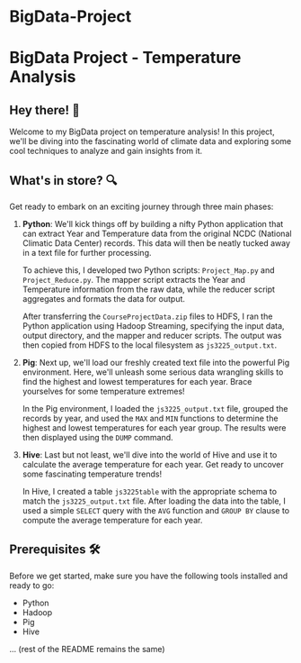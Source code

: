 # BigData-Project

# BigData Project - Temperature Analysis

## Hey there! 👋

Welcome to my BigData project on temperature analysis! In this project, we'll be diving into the fascinating world of climate data and exploring some cool techniques to analyze and gain insights from it.

## What's in store? 🔍

Get ready to embark on an exciting journey through three main phases:

1. **Python**: We'll kick things off by building a nifty Python application that can extract Year and Temperature data from the original NCDC (National Climatic Data Center) records. This data will then be neatly tucked away in a text file for further processing.

   To achieve this, I developed two Python scripts: `Project_Map.py` and `Project_Reduce.py`. The mapper script extracts the Year and Temperature information from the raw data, while the reducer script aggregates and formats the data for output.

   After transferring the `CourseProjectData.zip` files to HDFS, I ran the Python application using Hadoop Streaming, specifying the input data, output directory, and the mapper and reducer scripts. The output was then copied from HDFS to the local filesystem as `js3225_output.txt`.

2. **Pig**: Next up, we'll load our freshly created text file into the powerful Pig environment. Here, we'll unleash some serious data wrangling skills to find the highest and lowest temperatures for each year. Brace yourselves for some temperature extremes!

   In the Pig environment, I loaded the `js3225_output.txt` file, grouped the records by year, and used the `MAX` and `MIN` functions to determine the highest and lowest temperatures for each year group. The results were then displayed using the `DUMP` command.

3. **Hive**: Last but not least, we'll dive into the world of Hive and use it to calculate the average temperature for each year. Get ready to uncover some fascinating temperature trends!

   In Hive, I created a table `js3225table` with the appropriate schema to match the `js3225_output.txt` file. After loading the data into the table, I used a simple `SELECT` query with the `AVG` function and `GROUP BY` clause to compute the average temperature for each year.

## Prerequisites 🛠️

Before we get started, make sure you have the following tools installed and ready to go:

- Python
- Hadoop
- Pig
- Hive

... (rest of the README remains the same)
